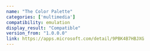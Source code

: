 ```yaml
---
name: "The Color Palette"
categories: ['multimedia']
compatibility: emulation
display_result: "Compatible"
version_from: "1.0.0.0"
link: https://apps.microsoft.com/detail/9PBK4B7HBJXG
---
```

